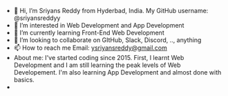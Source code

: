 - 👋 Hi, I’m Sriyans Reddy from Hyderbad, India. My GitHub username: @sriyansreddyy
- 👀 I’m interested in Web Development and App Development
- 🌱 I’m currently learning Front-End Web Development
- 💞️ I’m looking to collaborate on GItHub, Slack, Discord, .., anything
- 📫 How to reach me 
    Email: ysriyansreddy@gmail.com
- About me: I've started coding since 2015. First, I learnt Web Development and I am still learning the peak levels of Web Developement. I'm also learning App Development and almost       done with basics.
-
    

<!---
sriyansreddyy/sriyansreddyy is a ✨ special ✨ repository because its `README.md` (this file) appears on your GitHub profile.
You can click the Preview link to take a look at your changes.
--->
